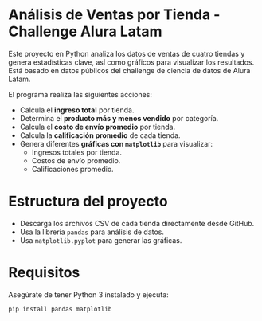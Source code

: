 # Análisis de Ventas por Tienda - Challenge Alura Latam

Este proyecto en Python analiza los datos de ventas de cuatro tiendas y genera estadísticas clave, así como gráficos para visualizar los resultados. Está basado en datos públicos del challenge de ciencia de datos de Alura Latam.

El programa realiza las siguientes acciones:

- Calcula el **ingreso total** por tienda.
- Determina el **producto más y menos vendido** por categoría.
- Calcula el **costo de envío promedio** por tienda.
- Calcula la **calificación promedio** de cada tienda.
- Genera diferentes **gráficas con `matplotlib`** para visualizar:
  - Ingresos totales por tienda.
  - Costos de envío promedio.
  - Calificaciones promedio.

# Estructura del proyecto

- Descarga los archivos CSV de cada tienda directamente desde GitHub.
- Usa la librería `pandas` para análisis de datos.
- Usa `matplotlib.pyplot` para generar las gráficas.

# Requisitos

Asegúrate de tener Python 3 instalado y ejecuta:

```bash
pip install pandas matplotlib
